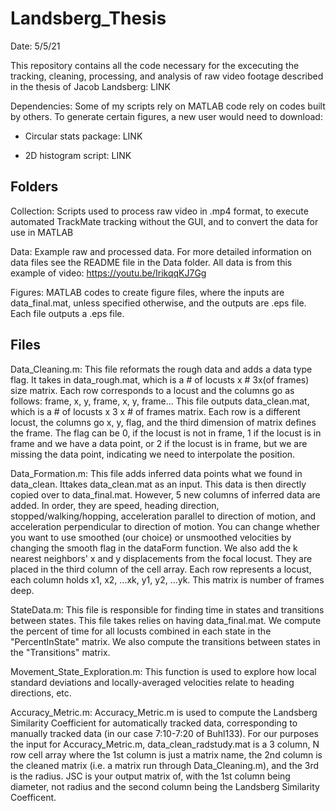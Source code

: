 Landsberg_Thesis
===

Date: 5/5/21

This repository contains all the code necessary for the excecuting the tracking, cleaning, processing, and analysis of raw video footage described in the thesis of Jacob Landsberg:
LINK

Dependencies: Some of my scripts rely on MATLAB code rely on codes built by others. To generate certain figures, a new user would need to download:

* Circular stats package: LINK

* 2D histogram script: LINK

Folders
---

Collection: Scripts used to process raw video in .mp4 format, to execute automated TrackMate tracking without the GUI, and to convert the data for use in MATLAB

Data: Example raw and processed data. For more detailed information on data files see the README file in the Data folder. All data is from this example of video: <https://youtu.be/IrikqqKJ7Gg>

Figures: MATLAB codes to create figure files, where the inputs are data_final.mat, unless specified otherwise, and the outputs are .eps file. Each file outputs a .eps file.

Files
---

Data_Cleaning.m:
This file reformats the rough data and adds a data type flag. It takes in data_rough.mat, which is a # of locusts x # 3x(of frames) size matrix. Each row corresponds to a locust and the columns go as follows: frame, x, y, frame, x, y, frame... This file outputs data_clean.mat, which is a # of locusts x 3 x # of frames matrix. Each row is a different locust, the columns go x, y, flag, and the third dimension of matrix defines the frame. The flag can be 0, if the locust is not in frame, 1 if the locust is in frame and we have a data point, or 2 if the locust is in frame, but we are missing the data point, indicating we need to interpolate the position.

Data_Formation.m:
This file adds inferred data points what we found in data_clean. Ittakes data_clean.mat as an input. This data is then directly copied over to data_final.mat. However, 5 new columns of inferred data are added. In order, they are speed, heading direction, stopped/walking/hopping, acceleration parallel to
direction of motion, and acceleration perpendicular to direction of motion. You can change whether you want to use smoothed (our choice) or unsmoothed velocities by changing the smooth flag in the dataForm function. We also add the k nearest neighbors' x and y displacements from the focal locust. They are placed in the third column of the cell array. Each row represents a locust, each column holds x1, x2, ...xk, y1, y2, ...yk. This
matrix is number of frames deep.

StateData.m:
This file is responsible for finding time in states and transitions between states. This file takes relies on having data_final.mat. We compute the percent of time for all locusts combined in each state in the "PercentInState" matrix. We also compute the transitions between states in the "Transitions" matrix.  

Movement_State_Exploration.m:
This function is used to explore how local standard deviations and
locally-averaged velocities relate to heading directions, etc.

Accuracy_Metric.m:
Accuracy_Metric.m is used to compute the Landsberg Similarity Coefficient for automatically tracked data, corresponding to manually tracked data (in our case 7:10-7:20 of Buhl133). For our purposes the input for Accuracy_Metric.m, data_clean_radstudy.mat is a 3 column, N row cell array where the 1st column is just a matrix name, the 2nd column is the cleaned matrix (i.e. a matrix run through Data_Cleaning.m), and the 3rd is the radius. JSC is your output matrix of, with the 1st column being diameter, not radius and the second column being the Landsberg Similarity Coefficent.
